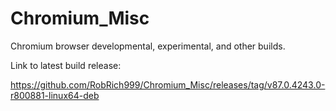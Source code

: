 # Chromium_Misc
Chromium browser developmental, experimental, and other builds.

Link to latest build release:

https://github.com/RobRich999/Chromium_Misc/releases/tag/v87.0.4243.0-r800881-linux64-deb

